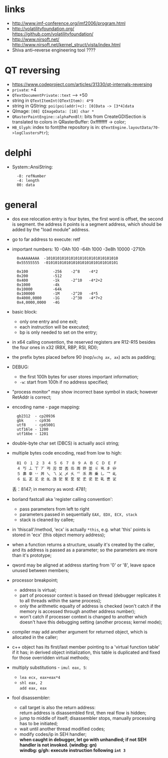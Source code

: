 links
==============
* http://www.imf-conference.org/imf2006/program.html
* http://volatilityfoundation.org/  
	https://github.com/volatilityfoundation/
* http://www.nirsoft.net/  
	http://www.nirsoft.net/kernel_struct/vista/index.html
* Shiva anti–reverse engineering tool
	????

QT reversing
===================
* <https://www.codeproject.com/articles/31330/qt-internals-reversing>
* `private`: +4
* `QTextDocumentPrivate::text` --> +50
* string in `QTextItemInt(QTextItem): 4*9`
* string in QString: `poi(poi(addr)+c): [0]Data -> [3*4]data`
* QImage: `[08] QImageData: [18] char *`
* `QRasterPaintEngine::alphaPenBlt`: bits from CreateGDISection is translated to colors in QRasterBuffer: 0xffffffff -> color;
* `HB_Glyph`: index to font(the repository is in: `QTextEngine.layoutData/70->logClustersPtr`); 

delphi  
==========
* System::AnsiString:

		-8: refNumber
		-4: length
		00: data

general
============
* dos exe relocation entry is four bytes, the first word is offset, the second is segment.  the address it points is a segment address, which should be added by the "load module" address.

* go to far address to execute:
	retf

* important numbers:
		10		-0Ah
		100		-64h
		1000	-3e8h
		10000	-2710h

		0xAAAAAAAA	-10101010101010101010101010101010
		0x55555555	-01010101010101010101010101010101

		0x100			-256	-2^8	-4*2
		0x200			-512
		0x400			-1k		-2^10	-4*2+2
		0x1000			-4k
		0x10000			-64k
		0x100000		-1M		-2^20	-4*5
		0x4000,0000		-1G		-2^30	-4*7+2
		0x4,0000,0000	-4G

* basic block:
	* only one entry and one exit;
	* each instruction will be executed;
	* bp is only needed to set on the entry;

* in x64 calling convention, the reserved registers are R12-R15 besides the four ones in x32 (RBX, RBP, RSI, RDI);

* the prefix bytes placed before 90 (nop/`xchg ax, ax`) acts as padding;

* DEBUG:
	* the first 100h bytes for user stores important information;
	* `-w`: start from 100h if no address specified;

* "process monitor" may show incorrect base symbol in stack; however RetAddr is correct;

* encoding name - page mapping:

		gb2312  - cp20936
		gbk     - cp936
		utf8    - cp65001
		utf16le - 1200
		utf16be - 1201

* double-byte char set (DBCS) is actually ascii string;

* multiple bytes code encoding, read from low to high:

		81 ０ １ ２ ３ ４ ５ ６ ７ ８ ９ Ａ Ｂ Ｃ Ｄ Ｅ Ｆ
		４ 丂 丄 丅 丆 丏 丒 丗 丟 丠 両 丣 並 丩 丮 丯 丱
		５ 丳 丵 丷 丼 乀 乁 乂 乄 乆 乊 乑 乕 乗 乚 乛 乢
		６ 乣 乤 乥 乧 乨 乪 乫 乬 乭 乮 乯 乲 乴 乵 乶 乷

	丢：8147;	in memory as word: 4781;

* borland fastcall aka 'register calling convention':
	* pass parameters from left to right 
	* parameters passed in sequentially `EAX, EDX, ECX, stack`
	* stack is cleaned by callee;

* in 'thiscall'/method, 'ecx' is actually `*this`, e.g. what 'this' points is stored in 'ecx' (this object memory address);

* when a function returns a structure, usually it's created by the caller, and its address is passed as a parameter; so the parameters are more than it's prototype; 

* qword may be aligned at address starting from '0' or '8', leave space unused between members;

* processor breakpoint;
	* address is virtual;
	* part of processor context is based on thread (debugger replicates it to all threads within the same process);
	* only the arithmetic equalty of address is checked (won't catch if the memory is accessed through another address number);
	* won't catch if processer context is changed to another which doesn't have this debugging setting (another process; kernel mode);

* compiler may add another argument for returned object, which is allocated in the caller;

* c++ object has its first/last member pointing to a 'virtual function table' if it has; in derived object initialization, this table is duplicated and fixed for those overridden virtual methods;

* multiply substitutions - `imul eax, 5`:
	* `lea ecx, eax+eax*4`
	* `shl eax, 2`  
	  `add eax, eax`

* fool disassembler:
	* call target is also the return address:  
	  return address is disassembled first, then real flow is hidden;
	* jump to middle of itself; disassembler stops, manually processing has to be initiated;
	* wait until another thread modified codes;
	* modify codes/ip in SEH handler;  
	  **when caught in debugger, let go with unhandled; if not SEH handler is not invoked. (windbg: gn)**  
	  **windbg: g/gh: execute instruction following `int 3`**

